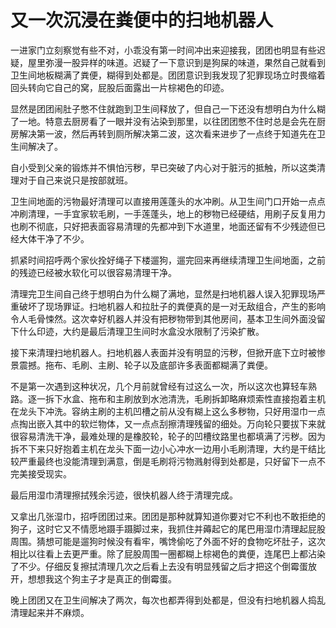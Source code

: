 # 又一次沉浸在粪便中的扫地机器人


一进家门立刻察觉有些不对，小乖没有第一时间冲出来迎接我，团团也明显有些迟疑，屋里弥漫一股异样的味道。迟疑了一下意识到是狗屎的味道，果然自己就看到卫生间地板糊满了粪便，糊得到处都是。团团意识到我发现了犯罪现场立时畏缩着回头转向它自己的窝，屁股后面露出一片棕褐色的印迹。

显然是团团闹肚子憋不住就跑到卫生间释放了，但自己一下还没有想明白为什么糊了一地。特意去厨房看了一眼并没有沾染到那里，以往团团憋不住时总是会先在厨房解决第一波，然后再转到厕所解决第二波，这次看来进步了一点终于知道先在卫生间解决了。

自小受到父亲的锻炼并不惧怕污秽，早已突破了内心对于脏污的抵触，所以这类清理对于自己来说只是按部就班。

卫生间地面的污物最好清理可以直接用莲蓬头的水冲刷。从卫生间门口开始一点点冲刷清理，一手宜家软毛刷，一手莲蓬头，地上的秽物已经硬结，用刷子反复用力也刷不彻底，只好把表面容易清理的先都冲到下水道里，地面还留有不少残迹但已经大体干净了不少。

抓紧时间招呼两个家伙拴好绳子下楼遛狗，遛完回来再继续清理卫生间地面，之前的残迹已经被水软化可以很容易清理干净。

清理完卫生间自己终于想明白为什么糊了满地，显然是扫地机器人误入犯罪现场严重破坏了现场罪证。扫地机器人和拉肚子的粪便真的是一对无敌组合，产生的影响令人毛骨悚然。这次幸好机器人并没有把秽物带到其他房间，基本卫生间外面没留下什么印迹，大约是最后清理卫生间时水盒没水限制了污染扩散。

接下来清理扫地机器人。扫地机器人表面并没有明显的污秽，但掀开底下立时被惨景震撼。拖布、毛刷、主刷、轮子以及底部许多表面都糊满了粪便。

不是第一次遇到这种状况，几个月前就曾经有过这么一次，所以这次也算轻车熟路。逐一拆下水盒、拖布和主刷放到水池清洗，毛刷拆卸略麻烦索性直接抱着主机在龙头下冲洗。容纳主刷的主机凹槽之前从没有糊上这么多秽物，只好用湿巾一点点掏出嵌入其中的软烂物体，又一点点刮擦清理残留的细处。万向轮只要拔下来就很容易清洗干净，最难处理的是橡胶轮，轮子的凹槽纹路里也都填满了污秽。因为拆不下来只好抱着主机在龙头下面一边小心冲水一边用小毛刷清理，大约是干结比较严重最终也没能清理到满意，倒是毛刷将污物溅射得到处都是，只好留下一点不完美接受现实。

最后用湿巾清理擦拭残余污迹，很快机器人终于清理完成。

又拿出几张湿巾，招呼团团过来。团团是那种就算知道你要对它不利也不敢拒绝的狗子，这时它又不情愿地蹑手蹑脚过来，我抓住并薅起它的尾巴用湿巾清理起屁股周围。猜想可能是遛狗时候没有看牢，嘴馋偷吃了外面不好的食物吃坏肚子，这次相比以往看上去更严重。除了屁股周围一圈都糊上棕褐色的粪便，连尾巴上都沾染了不少。仔细反复擦拭清理几次之后看上去没有明显残留之后才把这个倒霉蛋放开，想想我这个狗主子才是真正的倒霉蛋。

晚上团团又在卫生间解决了两次，每次也都弄得到处都是，但没有扫地机器人捣乱清理起来并不麻烦。
